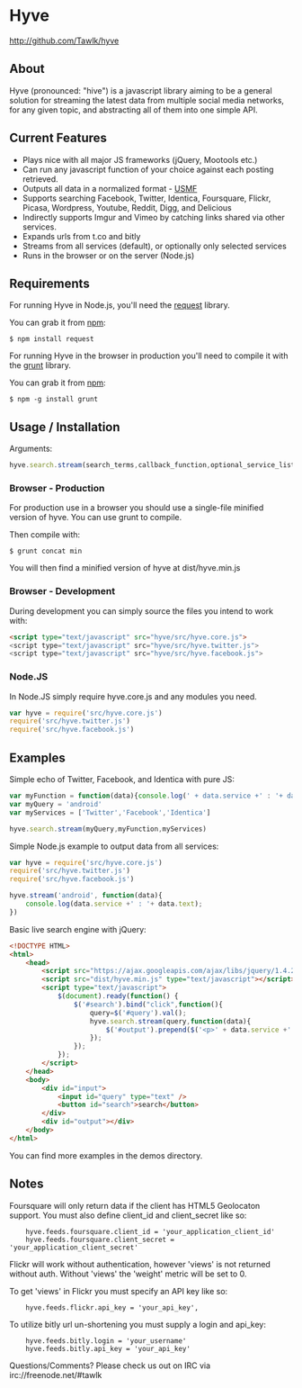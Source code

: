 # Hyve #

  <http://github.com/Tawlk/hyve>


## About ##

  Hyve (pronounced: "hive") is a javascript library aiming to be a general
  solution for streaming the latest data from multiple social media networks,
  for any given topic, and abstracting all of them into one simple API.


## Current Features ##

  * Plays nice with all major JS frameworks (jQuery, Mootools etc.)
  * Can run any javascript function of your choice against each posting retrieved.
  * Outputs all data in a normalized format - [USMF][]
  * Supports searching Facebook, Twitter, Identica, Foursquare, Flickr, Picasa, Wordpress, Youtube, Reddit, Digg, and Delicious
  * Indirectly supports Imgur and Vimeo by catching links shared via other services.
  * Expands urls from t.co and bitly
  * Streams from all services (default), or optionally only selected services
  * Runs in the browser or on the server (Node.js)

[USMF]: https://github.com/Tawlk/hyve/wiki/Unified-Social-Media-Format-(USMF)


## Requirements ##

For running Hyve in Node.js, you'll need the [request][] library.

You can grab it from [npm][]:

    $ npm install request

For running Hyve in the browser in production you'll need to compile it with
the [grunt][] library.

You can grab it from [npm][]:

    $ npm -g install grunt

[request]: https://github.com/mikeal/request
[grunt]: https://github.com/cowboy/grunt
[npm]: http://npmjs.org


## Usage / Installation ##

Arguments:

```javascript
hyve.search.stream(search_terms,callback_function,optional_service_list)
```

### Browser - Production ###

For production use in a browser you should use a single-file minified version
of hyve. You can use grunt to compile.

Then compile with:

    $ grunt concat min

You will then find a minified version of hyve at dist/hyve.min.js


### Browser - Development ###

During development you can simply source the files you intend to work with:

```html
<script type="text/javascript" src="hyve/src/hyve.core.js">
<script type="text/javascript" src="hyve/src/hyve.twitter.js">
<script type="text/javascript" src="hyve/src/hyve.facebook.js">
```

### Node.JS ###

In Node.JS simply require hyve.core.js and any modules you need.

```javascript
var hyve = require('src/hyve.core.js')
require('src/hyve.twitter.js')
require('src/hyve.facebook.js')
```

## Examples ##

Simple echo of Twitter, Facebook, and Identica with pure JS:

```javascript
var myFunction = function(data){console.log(' + data.service +' : '+ data.text  +')}
var myQuery = 'android'
var myServices = ['Twitter','Facebook','Identica']

hyve.search.stream(myQuery,myFunction,myServices)
```

Simple Node.js example to output data from all services:

```javascript
var hyve = require('src/hyve.core.js')
require('src/hyve.twitter.js')
require('src/hyve.facebook.js')

hyve.stream('android', function(data){
    console.log(data.service +' : '+ data.text);
})
```

Basic live search engine with jQuery:

```html
<!DOCTYPE HTML>
<html>
    <head>
        <script src="https://ajax.googleapis.com/ajax/libs/jquery/1.4.2/jquery.min.js"></script>
        <script src="dist/hyve.min.js" type="text/javascript"></script>
        <script type="text/javascript">
            $(document).ready(function() {
                $('#search').bind("click",function(){
                    query=$('#query').val();
                    hyve.search.stream(query,function(data){
                        $('#output').prepend($('<p>' + data.service +' : '+ data.text  +'</p>'))
                    });
                });
            });
        </script>
    </head>
    <body>
        <div id="input">
            <input id="query" type="text" />
            <button id="search">search</button>
        </div>
        <div id="output"></div>
    </body>
</html>
```

You can find more examples in the demos directory.


## Notes ##

  Foursquare will only return data if the client has HTML5 Geolocaton support.
  You must also define client_id and client_secret like so:

        hyve.feeds.foursquare.client_id = 'your_application_client_id'
        hyve.feeds.foursquare.client_secret = 'your_application_client_secret'

  Flickr will work without authentication, however 'views' is not returned without auth.
  Without 'views' the 'weight' metric will be set to 0.

  To get 'views' in Flickr you must specify an API key like so:

        hyve.feeds.flickr.api_key = 'your_api_key',

  To utilize bitly url un-shortening you must supply a login and api_key:

        hyve.feeds.bitly.login = 'your_username'
        hyve.feeds.bitly.api_key = 'your_api_key'

  Questions/Comments? Please check us out on IRC via irc://freenode.net/#tawlk
